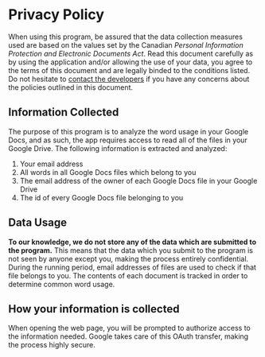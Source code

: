 # Privacy Policy
When using this program, be assured that the data collection measures used are based on the values set by the Canadian *Personal Information Protection and Electronic Documents Act*. Read this document carefully as by using the application and/or allowing the use of your data, you agree to the terms of this document and are legally binded to the conditions listed. Do not hesitate to [contact the developers](mailto:1chendan3@hdsb.ca) if you have any concerns about the policies outlined in this document.

## Information Collected

The purpose of this program is to analyze the word usage in your Google Docs, and as such, the app requires access to read all of the files in your Google Drive. The following information is extracted and analyzed:
1. Your email address
2. All words in all Google Docs files which belong to you
3. The email address of the owner of each Google Docs file in your Google Drive
4. The id of every Google Docs file belonging to you

## Data Usage

**To our knowledge, we do not store any of the data which are submitted to the program.** This means that the data which you submit to the program is not seen by anyone except you, making the process entirely confidential. During the running period, email addresses of files are used to check if that file belongs to you. The contents of each document is tracked in order to determine common word usage.

## How your information is collected

When opening the web page, you will be prompted to authorize access to the information needed. Google takes care of this OAuth transfer, making the process highly secure.






